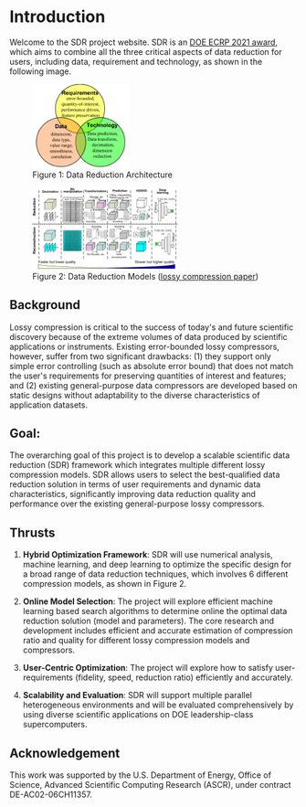# Introduction

Welcome to the SDR project website. SDR is an [DOE ECRP 2021 award](https://science.osti.gov/early-career), which aims to combine all the three critical aspects of data reduction for users, including data, requirement and technology, as shown in the following image.

<div class="flex-figures">
  <figure>
    <img src="/pages/images/data-reduction-arch.png" alt="isolated" style="max-width: 40%; height: auto;">
    <figcaption>Figure 1: Data Reduction Architecture</figcaption>
  </figure>
  <figure>
    <img src="/pages/images/data-reduction-models.png" alt="isolated" style="max-width: 60%; height: auto;">
    <figcaption>
      Figure 2: Data Reduction Models (<a href="https://arxiv.org/abs/2404.02840">lossy compression paper</a>)
    </figcaption>
  </figure>
</div>

## Background

Lossy compression is critical to the success of today's and future scientific discovery because of the extreme volumes of data produced by scientific applications or instruments. Existing error-bounded lossy compressors, however, suffer from two significant drawbacks: (1) they support only simple error controlling (such as absolute error bound) that does not match the user's requirements for preserving quantities of interest and features; and (2) existing general-purpose data compressors are developed based on static designs without adaptability to the diverse characteristics of application datasets. 

## Goal:

The overarching goal of this project is to develop a scalable scientific data reduction (SDR) framework which integrates multiple different lossy compression models. SDR allows users to select the best-qualified data reduction solution in terms of user requirements and dynamic data characteristics, significantly improving data reduction quality and performance over the existing general-purpose lossy compressors. 

## Thrusts

1. **Hybrid Optimization Framework**: SDR will use numerical analysis, machine learning, and deep learning to optimize the specific design for a broad range of data reduction techniques, which involves 6 different compression models, as shown in Figure 2.

2. **Online Model Selection**: The project will explore efficient machine learning based search algorithms to determine online the optimal data reduction solution (model and parameters). The core research and development includes efficient and accurate estimation of compression ratio and quality for different lossy compression models and compressors. 

3. **User-Centric Optimization**: The project will explore how to satisfy user-requirements (fidelity, speed, reduction ratio) efficiently and accurately. 

4. **Scalability and Evaluation**: SDR will support multiple parallel heterogeneous environments and will be evaluated comprehensively by using diverse scientific applications on DOE leadership-class supercomputers.

## Acknowledgement

This work was supported by the U.S. Department of Energy, Office of Science, Advanced Scientific Computing Research (ASCR), under contract DE-AC02-06CH11357.
